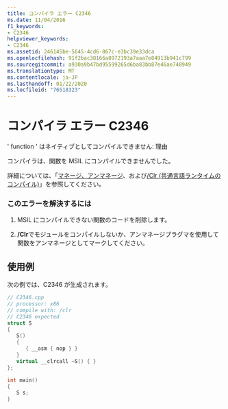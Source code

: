 ```yaml
---
title: コンパイラ エラー C2346
ms.date: 11/04/2016
f1_keywords:
- C2346
helpviewer_keywords:
- C2346
ms.assetid: 246145be-5645-4cd6-867c-e3bc39e33dca
ms.openlocfilehash: 91f2bac38166a8972193a7aaa7e84913b941c799
ms.sourcegitcommit: a930a9b47bd95599265d6ba83bb87e46ae748949
ms.translationtype: MT
ms.contentlocale: ja-JP
ms.lasthandoff: 01/22/2020
ms.locfileid: "76518323"
---
```

# <a name="compiler-error-c2346"></a>コンパイラ エラー C2346

' function ' はネイティブとしてコンパイルできません: 理由

コンパイラは、関数を MSIL にコンパイルできませんでした。

詳細については、「[マネージ、アンマネージ](../../preprocessor/managed-unmanaged.md)、および[/Clr (共通言語ランタイムのコンパイル)](../../build/reference/clr-common-language-runtime-compilation.md)」を参照してください。

### <a name="to-correct-this-error"></a>このエラーを解決するには

1. MSIL にコンパイルできない関数のコードを削除します。

1. **/Clr**でモジュールをコンパイルしないか、アンマネージプラグマを使用して関数をアンマネージとしてマークしてください。

## <a name="example"></a>使用例

次の例では、C2346 が生成されます。

```cpp
// C2346.cpp
// processor: x86
// compile with: /clr
// C2346 expected
struct S
{
   S()
   {
      { __asm { nop } }
   }
   virtual __clrcall ~S() { }
};

int main()
{
   S s;
}
```

